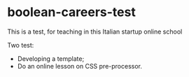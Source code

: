 # boolean-careers-test
This is a test, for teaching in this Italian startup online school

Two test:
- Developing a template;
- Do an online lesson on CSS pre-processor.
